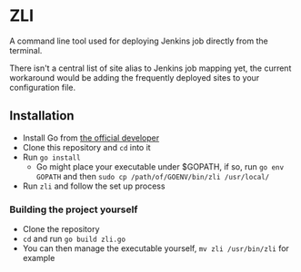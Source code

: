# ZLI

A command line tool used for deploying Jenkins job directly from the terminal.

There isn't a central list of site alias to Jenkins job mapping yet, 
the current workaround would be adding the frequently deployed sites to your 
configuration file.

## Installation
- Install Go from [the official developer](https://go.dev/doc/install)
- Clone this repository and `cd` into it
- Run `go install`
  - Go might place your executable under $GOPATH, if so, run `go env GOPATH` and then `sudo cp /path/of/GOENV/bin/zli /usr/local/`
- Run `zli` and follow the set up process

### Building the project yourself
- Clone the repository
- `cd` and run `go build zli.go`
- You can then manage the executable yourself, `mv zli /usr/bin/zli` for example
